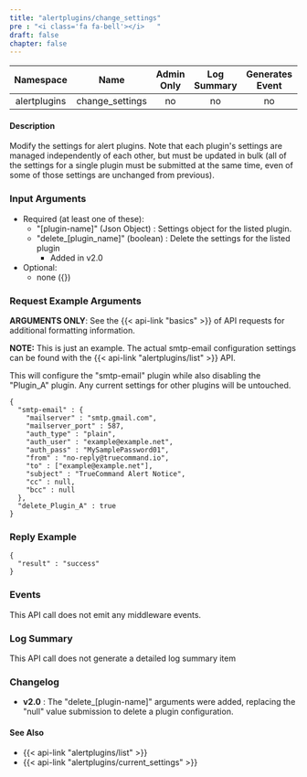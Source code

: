 ```yaml
---
title: "alertplugins/change_settings"
pre : "<i class='fa fa-bell'></i>	"
draft: false
chapter: false
---
```


| Namespace | Name | Admin Only | Log Summary | Generates Event | Version Added
|:----------------:|:--------:|:--------:|:--------:|:--------:|:---:|
| alertplugins | change_settings | no | no | no | 1.1 |

#### Description
Modify the settings for alert plugins. Note that each plugin's settings are managed independently of each other, but must be updated in bulk (all of the settings for a single plugin must be submitted at the same time, even of some of those settings are unchanged from previous).

### Input Arguments
* Required (at least one of these):
   * "[plugin-name]" (Json Object) : Settings object for the listed plugin.
   * "delete_[plugin_name]" (boolean) : Delete the settings for the listed plugin
      * Added in v2.0
* Optional:
   * none ({})


### Request Example Arguments
**ARGUMENTS ONLY**: See the {{< api-link "basics" >}} of API requests for additional formatting information.

**NOTE:** This is just an example. The actual smtp-email configuration settings can be found with the {{< api-link "alertplugins/list" >}} API.

This will configure the "smtp-email" plugin while also disabling the "Plugin_A" plugin. Any current settings for other plugins will be untouched.

```
{
  "smtp-email" : {
    "mailserver" : "smtp.gmail.com",
    "mailserver_port" : 587,
    "auth_type" : "plain",
    "auth_user" : "example@example.net",
    "auth_pass" : "MySamplePassword01",
    "from" : "no-reply@truecommand.io",
    "to" : ["example@example.net"],
    "subject" : "TrueCommand Alert Notice",
    "cc" : null,
    "bcc" : null
  },
  "delete_Plugin_A" : true
}
```

### Reply Example
```
{
  "result" : "success"
}
```


### Events
This API call does not emit any middleware events.

### Log Summary
This API call does not generate a detailed log summary item

### Changelog
* **v2.0** : The "delete_[plugin-name]" arguments were added, replacing the "null" value submission to delete a plugin configuration.

#### See Also
* {{< api-link "alertplugins/list" >}}
* {{< api-link "alertplugins/current_settings" >}}

